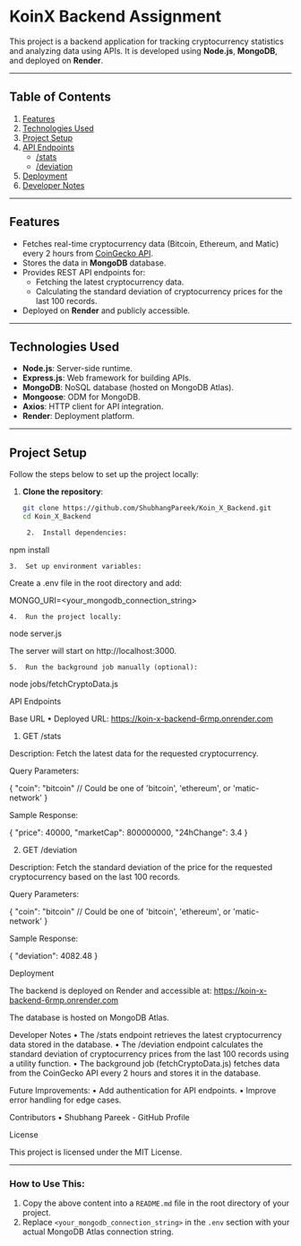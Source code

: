 

# KoinX Backend Assignment

This project is a backend application for tracking cryptocurrency statistics and analyzing data using APIs. It is developed using **Node.js**, **MongoDB**, and deployed on **Render**.

---

## **Table of Contents**
1. [Features](#features)
2. [Technologies Used](#technologies-used)
3. [Project Setup](#project-setup)
4. [API Endpoints](#api-endpoints)
   - [/stats](#stats)
   - [/deviation](#deviation)
5. [Deployment](#deployment)
6. [Developer Notes](#developer-notes)

---

## **Features**

- Fetches real-time cryptocurrency data (Bitcoin, Ethereum, and Matic) every 2 hours from [CoinGecko API](https://www.coingecko.com/en/api/documentation).
- Stores the data in **MongoDB** database.
- Provides REST API endpoints for:
  - Fetching the latest cryptocurrency data.
  - Calculating the standard deviation of cryptocurrency prices for the last 100 records.
- Deployed on **Render** and publicly accessible.

---

## **Technologies Used**

- **Node.js**: Server-side runtime.
- **Express.js**: Web framework for building APIs.
- **MongoDB**: NoSQL database (hosted on MongoDB Atlas).
- **Mongoose**: ODM for MongoDB.
- **Axios**: HTTP client for API integration.
- **Render**: Deployment platform.

---

## **Project Setup**

Follow the steps below to set up the project locally:

1. **Clone the repository**:
   ```bash
   git clone https://github.com/ShubhangPareek/Koin_X_Backend.git
   cd Koin_X_Backend

	2.	Install dependencies:

npm install


	3.	Set up environment variables:
Create a .env file in the root directory and add:

MONGO_URI=<your_mongodb_connection_string>


	4.	Run the project locally:

node server.js

The server will start on http://localhost:3000.

	5.	Run the background job manually (optional):

node jobs/fetchCryptoData.js

API Endpoints

Base URL
	•	Deployed URL: https://koin-x-backend-6rmp.onrender.com

1. GET /stats

Description: Fetch the latest data for the requested cryptocurrency.

Query Parameters:

{
    "coin": "bitcoin" // Could be one of 'bitcoin', 'ethereum', or 'matic-network'
}

Sample Response:

{
    "price": 40000,
    "marketCap": 800000000,
    "24hChange": 3.4
}

2. GET /deviation

Description: Fetch the standard deviation of the price for the requested cryptocurrency based on the last 100 records.

Query Parameters:

{
    "coin": "bitcoin" // Could be one of 'bitcoin', 'ethereum', or 'matic-network'
}

Sample Response:

{
    "deviation": 4082.48
}

Deployment

The backend is deployed on Render and accessible at:
https://koin-x-backend-6rmp.onrender.com

The database is hosted on MongoDB Atlas.

Developer Notes
	•	The /stats endpoint retrieves the latest cryptocurrency data stored in the database.
	•	The /deviation endpoint calculates the standard deviation of cryptocurrency prices from the last 100 records using a utility function.
	•	The background job (fetchCryptoData.js) fetches data from the CoinGecko API every 2 hours and stores it in the database.

Future Improvements:
	•	Add authentication for API endpoints.
	•	Improve error handling for edge cases.

Contributors
	•	Shubhang Pareek - GitHub Profile

License

This project is licensed under the MIT License.

---

### How to Use This:
1. Copy the above content into a `README.md` file in the root directory of your project.
2. Replace `<your_mongodb_connection_string>` in the `.env` section with your actual MongoDB Atlas connection string.

